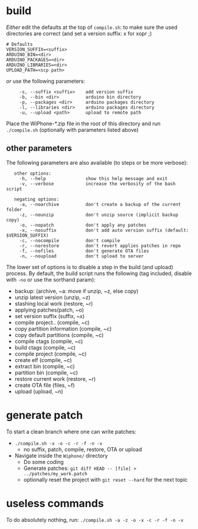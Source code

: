 
build
=====

*Either* edit the defaults at the top of `compile.sh`: to make sure the used directories are correct (and set a version suffix: x for xopr ;)
```
# Defaults
VERSION_SUFFIX=<suffix>
ARDUINO_BIN=<dir>
ARDUINO_PACKAGES=<dir>
ARDUINO_LIBRARIES=<dir>
UPLOAD_PATH=<scp path>
```

*or* use the following parameters:
```
     -s, --suffix <suffix>    add version suffix
     -b, --bin <dir>          arduino bin directory
     -p, --packages <dir>     arduino packages directory
     -l, --libraries <dir>    arduino packages directory
     -u, --upload <path>      upload to remote path
```

Place the WiPhone-*.zip file in the root of this directory and run `./compile.sh` (optionally with parameters listed above)

other parameters
----------------

The following parameters are also available (to steps or be more verbose):
```
   other options:
     -h, --help               show this help message and exit
     -v, --verbose            increase the verbosity of the bash script

   negating options:
     -a, --noarchive          don't create a backup of the current folder
     -z, --nounzip            don't unzip source (implicit backup copy)
     -o, --nopatch            don't apply any patches
     -x, --nosuffix           don't add auto version suffix (default: $VERSION_SUFFIX)
     -c, --nocompile          don't compile
     -r, --norestore          don't revert applies patches in repo
     -f, --nofiles            don't generate OTA files
     -n, --noupload           don't upload to server
```
The lower set of options is to disable a step in the build (and upload) process.
By default, the build script runs the following (tag included, disable with `-no` or use the sorthand param):
* backup: (archive, ~a: move if unzip, ~z, else copy)
* unzip latest version (unzip, ~z)
* stashing local work (restore, ~r)
* applying patches(patch, ~o)
* set version suffix (suffix, ~x)
* compile project.. (compile, ~c)
* copy partition information (compile, ~c)
* copy default partitions (compile, ~c)
* compile ctags (compile, ~c)
* build ctags (compile, ~c)
* compile project (compile, ~c)
* create elf (compile, ~c)
* extract bin (compile, ~c)
* partition bin (compile, ~c)
* restore current work (restore, ~r)
* create OTA file (files, ~f)
* upload (upload, ~n)

generate patch
==============
To start a clean branch where one can write patches:
* `./compile.sh -x -o -c -r -f -n -v`
    * no suffix, patch, compile, restore, OTA or upload
* Navigate inside the `Wiphone/` directory
    * Do some coding
    * Generate patches: `git diff HEAD -- [file] > ../patches/my_work.patch`
    * optionally reset the project with `git reset --hard` for the next topic

useless commands
================

To do absolutely nothing, run:
`./compile.sh -a -z -o -x -c -r -f -n -v`